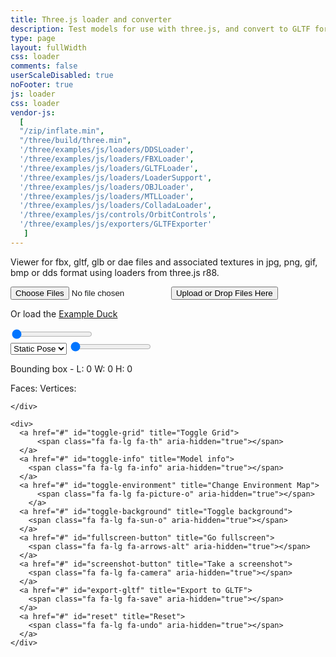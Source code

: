 ```yaml
---
title: Three.js loader and converter
description: Test models for use with three.js, and convert to GLTF format
type: page
layout: fullWidth
css: loader
comments: false
userScaleDisabled: true
noFooter: true
js: loader
css: loader
vendor-js:
  [
  "/zip/inflate.min",
  "/three/build/three.min",
  '/three/examples/js/loaders/DDSLoader',
  '/three/examples/js/loaders/FBXLoader',
  '/three/examples/js/loaders/GLTFLoader',
  '/three/examples/js/loaders/LoaderSupport',
  '/three/examples/js/loaders/OBJLoader',
  '/three/examples/js/loaders/MTLLoader',
  '/three/examples/js/loaders/ColladaLoader',
  '/three/examples/js/controls/OrbitControls',
  '/three/examples/js/exporters/GLTFExporter'
   ]
---
```


<canvas id="loader-canvas"></canvas>

<div id="loading-overlay" class="fill">

  <div id="file-upload-form">
    <p>Viewer for fbx, gltf, glb or dae files and associated textures in jpg, png, gif, bmp or dds format using loaders from three.js r88.</p>
    <input id="file-upload-input" type="file" name="files[]" multiple="" class="hide">
    <input type="submit" value="Upload or Drop Files Here" id="file-upload-button"/>
    <p>Or load the <a id="example-duck" href="#">Example Duck</a></p>
  </div>

  <div id="loading-bar" class="hide">
    <span id="bar">
      <span id="progress"></span>
    </span>
  </div>

</div>

<div id="controls">

  <div class="controls-section"></div>

  <div class="controls-section">
    <input id="lighting-slider" type="range" min="0" max="8" step="0.1" value="0"/>
    <span id="light-symbol" class="fa fa-lg fa-lightbulb-o" aria-hidden="true"></span>
  </div>

  <div class="controls-section">
    <div id="animation-controls" class="hide">
      <select id="animation-clips">
          <option value="static">Static Pose</option>
        </select>
        <a href="#" id="playback-control">
          <span id="play-button" class="fa fa-lg fa-play-circle hide" aria-hidden="true"></span>
          <span id="pause-button" class="fa fa-lg fa-pause-circle" aria-hidden="true"></span>
        </a>
        <input id="animation-slider" type="range" min="0" max="100" value="0"/>
        <a href="#" id="playback-control" title="Save take as JSON">
          <span id="export-anims" class="fa fa-lg fa-save" aria-hidden="true"></span>
        </a>
    </div>
  </div>

  <div class="controls-section">
    <div id="model-info" class="hide">
      <p>
          Bounding box - L: <span id="bb-depth">0</span> W: <span id="bb-width">0</span> H: <span id="bb-height">0</span>
      </p>
      <p>
          Faces: <span id="faces"></span> Vertices: <span id="vertices"></span>
      </p>

    </div>

    <div>
      <a href="#" id="toggle-grid" title="Toggle Grid">
          <span class="fa fa-lg fa-th" aria-hidden="true"></span>
      </a>
      <a href="#" id="toggle-info" title="Model info">
        <span class="fa fa-lg fa-info" aria-hidden="true"></span>
      </a>
      <a href="#" id="toggle-environment" title="Change Environment Map">
          <span class="fa fa-lg fa-picture-o" aria-hidden="true"></span>
        </a>
      <a href="#" id="toggle-background" title="Toggle background">
        <span class="fa fa-lg fa-sun-o" aria-hidden="true"></span>
      </a>
      <a href="#" id="fullscreen-button" title="Go fullscreen">
        <span class="fa fa-lg fa-arrows-alt" aria-hidden="true"></span>
      </a>
      <a href="#" id="screenshot-button" title="Take a screenshot">
        <span class="fa fa-lg fa-camera" aria-hidden="true"></span>
      </a>
      <a href="#" id="export-gltf" title="Export to GLTF">
        <span class="fa fa-lg fa-save" aria-hidden="true"></span>
      </a>
      <a href="#" id="reset" title="Reset">
        <span class="fa fa-lg fa-undo" aria-hidden="true"></span>
      </a>
    </div>
  </div>

</div>
